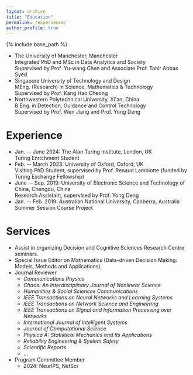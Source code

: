 ```yaml
---
layout: archive
title: "Education"
permalink: /experience/
author_profile: true
---
```


{% include base_path %}


- The University of Manchester, Manchester<br>
  Integrated PhD and MSc in Data Analytics and Society<br>
  Supervised by Prof. Yu-wang Chen and Associate Prof. Tahir Abbas Syed
- Singapore University of Technology and Design<br>
  MEng. (Research) in Science, Mathematics & Technology<br>
  Supervised by Prof. Kang Hao Cheong
- Northwestern Polytechnical University, Xi'an, China<br>
  B.Eng. in Detection, Guidance and Control Technology<br>
  Supervised by Prof. Wen Jiang and Prof. Yong Deng


Experience
======
- Jan. -- June 2024: The Alan Turing Institute, London, UK<br>
  Turing Enrichment Student
- Feb. -- March 2023: University of Oxford, Oxford, UK<br>
  Visiting PhD Student, supervised by Prof. Renaud Lambiotte (funded by Turing Exchange Fellowship)
- June -- Sep. 2019: University of Electronic Science and Technology of China, Chengdu, China<br>
  Research Assistant, supervised by Prof. Yong Deng
- Jan. -- Feb. 2019: Australian National University, Canberra, Australia<br>
  Summer Session Course Project


Services
======
- Assist in organizing Decision and Cognitive Sciences Research Centre seminars.
- Special Issue Editor on Mathematics (Data-driven Decision Making: Models, Methods and Applications).
- Journal Reviewer
  * *Communications Physics*
  * *Chaos: An Interdisciplinary Journal of Nonlinear Science*
  * *Humanities & Social Sciences Communications*
  * *IEEE Transactions on Neural Networks and Learning Systems*
  * *IEEE Transactions on Network Science and Engineering*
  * *IEEE Transactions on Signal and Information Processing over Networks*
  * *International Journal of Intelligent Systems*
  * *Journal of Computational Science*
  * *Physica A: Statistical Mechanics and Its Applications*
  * *Reliability Engineering & System Safety*
  * *Scientific Reports*
  * ...
- Program Committee Member
  * 2024: NeurIPS, NetSci
